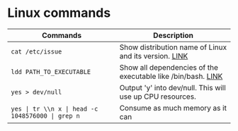 # Linux commands

| Commands | Description |
| -------- | -------- |
| `cat /etc/issue` | Show distribution name of Linux and its version. [LINK](https://frontendmasters.com/courses/complete-intro-containers/chroot/) |
| `ldd PATH_TO_EXECUTABLE` | Show all dependencies of the executable like /bin/bash. [LINK](https://frontendmasters.com/courses/complete-intro-containers/chroot/) |
| `yes > dev/null` | Output 'y' into dev/null. This will use up CPU resources. |
| `yes \| tr \\n x \| head -c 1048576000 \| grep n` | Consume as much memory as it can |

